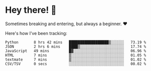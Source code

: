 # Hey there! 👋
Sometimes breaking and entering, but always a beginner. ❤️

Here's how I've been tracking:
<!--START_SECTION:waka-->

```text
Python       8 hrs 42 mins   ██████████████████▒░░░░░░   73.19 %
JSON         2 hrs 6 mins    ████▒░░░░░░░░░░░░░░░░░░░░   17.74 %
JavaScript   49 mins         █▓░░░░░░░░░░░░░░░░░░░░░░░   06.96 %
HTML         7 mins          ▒░░░░░░░░░░░░░░░░░░░░░░░░   01.05 %
textmate     7 mins          ▒░░░░░░░░░░░░░░░░░░░░░░░░   01.02 %
CSV/TSV      0 secs          ░░░░░░░░░░░░░░░░░░░░░░░░░   00.02 %
```

<!--END_SECTION:waka-->
